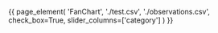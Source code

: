{{ page_element(
    'FanChart',
    './test.csv',
    './observations.csv',
    check_box=True,
    slider_columns=['category']
    ) }}
